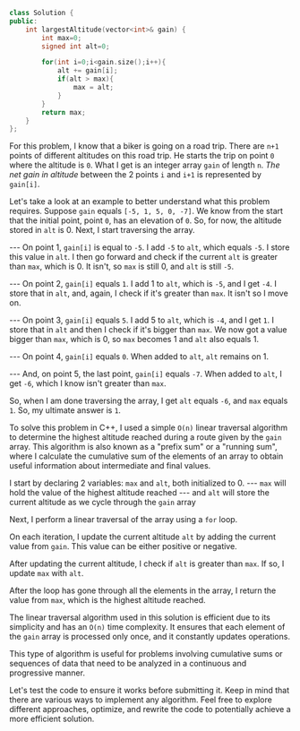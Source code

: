 ```cpp
class Solution {
public:
    int largestAltitude(vector<int>& gain) {
        int max=0;    
        signed int alt=0;

        for(int i=0;i<gain.size();i++){
            alt += gain[i];
            if(alt > max){
                max = alt;
            }
        }
        return max;
    }
};
```

For this problem, I know that a biker is going on a road trip. There are `n+1` points of different altitudes on this road trip. He starts the trip on point `0` where the altitude is `0`.
What I get is an integer array `gain` of length `n`. _The net gain in altitude_ between the 2 points `i` and `i+1` is represented by `gain[i]`.

Let's take a look at an example to better understand what this problem requires. 
Suppose `gain` equals `[-5, 1, 5, 0, -7]`.
We know from the start that the initial point, point `0`, has an elevation of `0`.
So, for now, the altitude stored in `alt` is 0. Next, I start traversing the array. 

--- On point 1, `gain[i]` is equal to `-5`. I add `-5` to `alt`, which equals `-5`. I store this value in `alt`. I then go forward and check if the current `alt` is greater than `max`, which is 0. It isn't, so `max` is still 0, and `alt` is still `-5`.

--- On point 2, `gain[i]` equals `1`. I add 1 to `alt`, which is `-5`, and I get `-4`. I store that in `alt`, and, again, I check if it's greater than `max`. It isn't so I move on.

--- On point 3, `gain[i]` equals `5`. I add 5 to `alt`, which is `-4`, and I get `1`. I store that in `alt` and then I check if it's bigger than `max`. We now got a value bigger than `max`, which is 0, so `max` becomes 1 and `alt` also equals 1.

--- On point 4, `gain[i]` equals `0`. When added to `alt`, `alt` remains on 1.

--- And, on point 5, the last point, `gain[i]` equals `-7`. When added to `alt`, I get `-6`, which I know isn't greater than `max`. 

So, when I am done traversing the array, I get `alt` equals `-6`, and `max` equals `1`. So, my ultimate answer is `1`.

To solve this problem in C++, I used a simple `O(n)` linear traversal algorithm to determine the highest altitude reached during a route given by the `gain` array. This algorithm is also known as a "prefix sum" or a "running sum", where I calculate the cumulative sum of the elements of an array to obtain useful information about intermediate and final values.

I start by declaring 2 variables: `max` and `alt`, both initialized to 0.
--- `max` will hold the value of the highest altitude reached
--- and `alt` will store the current altitude as we cycle through the `gain` array

Next, I perform a linear traversal of the array using a `for` loop.

On each iteration, I update the current altitude `alt` by adding the current value from `gain`. This value can be either positive or negative.

After updating the current altitude, I check if `alt` is greater than `max`. If so, I update `max` with `alt`.

After the loop has gone through all the elements in the array, I return the value from `max`, which is the highest altitude reached.

The linear traversal algorithm used in this solution is efficient due to its simplicity and has an `O(n)` time complexity. It ensures that each element of the `gain` array is processed only once, and it constantly updates operations.

This type of algorithm is useful for problems involving cumulative sums or sequences of data that need to be analyzed in a continuous and progressive manner.

Let's test the code to ensure it works before submitting it. Keep in mind that there are various ways to implement any algorithm. Feel free to explore different approaches, optimize, and rewrite the code to potentially achieve a more efficient solution.